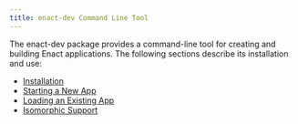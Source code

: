 ```yaml
---
title: enact-dev Command Line Tool
---
```


The enact-dev package provides a command-line tool for creating and building Enact applications. The following sections describe its installation and use:

* [Installation](./installation.md)
* [Starting a New App](./starting-a-new-app.md)
* [Loading an Existing App](./loading-existing-app.md)
* [Isomorphic Support](./isomorphic-support.md)
